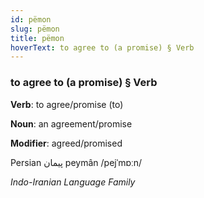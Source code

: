```yaml
---
id: pëmon
slug: pëmon
title: pëmon
hoverText: to agree to (a promise) § Verb
---
```


### to agree to (a promise) § Verb

**Verb**: to agree/promise (to)

**Noun**: an agreement/promise

**Modifier**: agreed/promised

Persian پیمان peymân /pejˈmɒːn/

*Indo-Iranian Language Family*